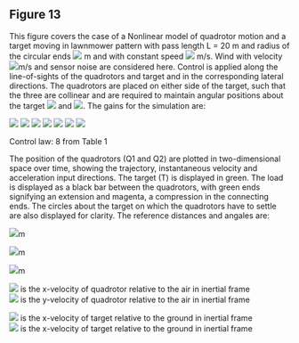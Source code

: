 ## Figure 13
This figure covers the case of a Nonlinear model of quadrotor motion and a target moving in lawnmower pattern with pass length L = 20 m and radius of the circular ends <img src="https://render.githubusercontent.com/render/math?math=r_L = 2"> m and with constant speed <img src="https://render.githubusercontent.com/render/math?math=\|v_T\| = 0.5"> m/s. Wind with velocity <img src="https://render.githubusercontent.com/render/math?math=v_a = [2,2,0]^T">m/s and sensor noise are considered here. Control is applied along the line-of-sights of the quadrotors and target and in the corresponding lateral directions. The quadrotors are placed on either side of the target, such that the three are collinear and are required to maintain angular positions about the target <img src="https://render.githubusercontent.com/render/math?math=\gamma_{1,T}^d = 180\circ"> and <img src="https://render.githubusercontent.com/render/math?math=\gamma_{2,T}^d = 0\circ">. The gains for the simulation are:<br>

<img src="https://render.githubusercontent.com/render/math?math=K_{P} = 0.2">
<img src="https://render.githubusercontent.com/render/math?math=K_{Pr} = 0.05">
<img src="https://render.githubusercontent.com/render/math?math=K_{D} = 2">
<img src="https://render.githubusercontent.com/render/math?math=K_{Dr} = 0">
<img src="https://render.githubusercontent.com/render/math?math=K_{P\alpha} = 0.1">
<img src="https://render.githubusercontent.com/render/math?math=K_{Dr\alpha} = 2">
<img src="https://render.githubusercontent.com/render/math?math=K_{D\alpha} = 0.4">

Control law: 8 from Table 1

The position of the quadrotors (Q1 and Q2) are plotted in two-dimensional space over time, showing the trajectory, instantaneous velocity and acceleration input directions. The target (T) is displayed in green. The load is displayed as a black bar between the quadrotors, with green ends signifying an extension and magenta, a compression in the connecting ends. The circles about the target on which the quadrotors have to settle are also displayed for clarity. The reference distances and angales are:<br>

<img src="https://render.githubusercontent.com/render/math?math=r^d_{1,2} = 4">m

<img src="https://render.githubusercontent.com/render/math?math=r^d_{T,1} = 2">m

<img src="https://render.githubusercontent.com/render/math?math=r^d_{T,2} = 2">m

<img src="https://render.githubusercontent.com/render/math?math=v_x^a"> is the x-velocity of quadrotor relative to the air in inertial frame<br>
<img src="https://render.githubusercontent.com/render/math?math=v_y^a"> is the y-velocity of quadrotor relative to the air in inertial frame<br>

<img src="https://render.githubusercontent.com/render/math?math=v_x^g"> is the x-velocity of target relative to the ground in inertial frame<br>
<img src="https://render.githubusercontent.com/render/math?math=v_x^g"> is the x-velocity of target relative to the ground in inertial frame<br>
